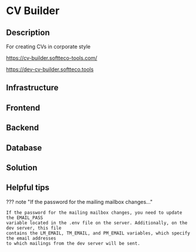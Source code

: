 # CV Builder

## Description

For creating CVs in corporate style

<https://cv-builder.softteco-tools.com/>

<https://dev-cv-builder.softteco.tools>

## Infrastructure

## Frontend

## Backend

## Database

## Solution

## Helpful tips

??? note "If the password for the mailing mailbox changes..."

    If the password for the mailing mailbox changes, you need to update the EMAIL_PASS 
    variable located in the .env file on the server. Additionally, on the dev server, this file 
    contains the LM_EMAIL, TM_EMAIL, and PM_EMAIL variables, which specify the email addresses
    to which mailings from the dev server will be sent.
